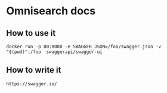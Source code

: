 # Omnisearch docs

## How to use it 

    docker run -p 80:8080 -e SWAGGER_JSON=/foo/swagger.json -v "$(pwd)":/foo  swaggerapi/swagger-ui

## How to write it
    https://swagger.io/
